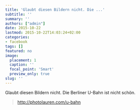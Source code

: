 ```yaml
---
title: 'Glaubt diesen Bildern nicht. Die ...'
subtitle: ''
summary: ''
authors: ["admin"]
date: 2015-10-22
lastmod: 2015-10-22T14:03:24+02:00
categories:
- facebook
tags: []
featured: no
image:
  placement: 1
  caption: ''
  focal_point: 'Smart'
  preview_only: true
slug: ''
---
```

Glaubt diesen Bildern nicht. Die Berliner U-Bahn ist nicht schön.
> http://photolauren.com/u-bahn

